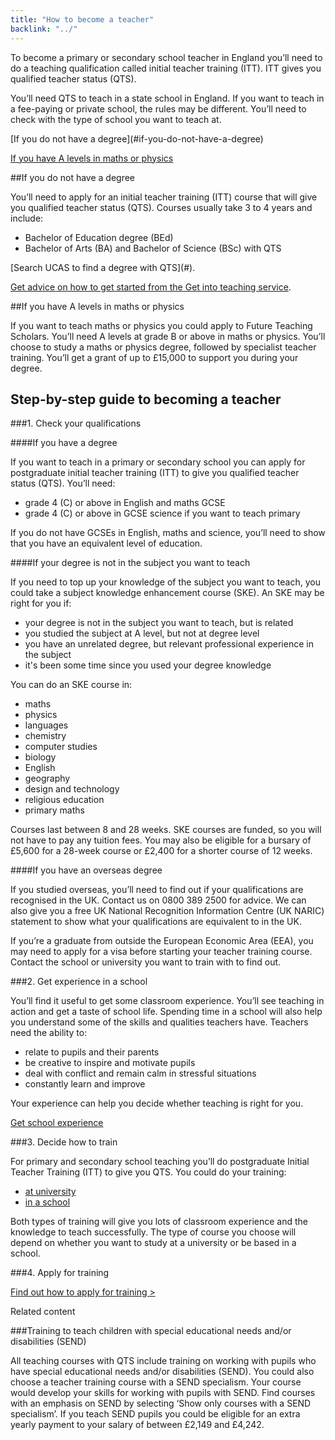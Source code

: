 ```yaml
---
title: "How to become a teacher"
backlink: "../"
---
```


To become a primary or secondary school teacher in England you’ll need to do a teaching qualification called initial teacher training (ITT). ITT gives you qualified teacher status (QTS).

You’ll need QTS to teach in a state school in England. If you want to teach in a fee-paying or private school, the rules may be different. You’ll need to check with the type of school you want to teach at.

<section class="related" markdown="1">
  [If you do not have a degree](#if-you-do-not-have-a-degree)

  [If you have A levels in maths or physics](#if-you-have-a-levels-in-maths-or-physics)
</section>

##If you do not have a degree

You’ll need to apply for an initial teacher training (ITT) course that will give you qualified teacher status (QTS). Courses usually take 3 to 4 years and include:

  - Bachelor of Education degree (BEd)
  - Bachelor of Arts (BA) and Bachelor of Science (BSc) with QTS

<section class="related" markdown="1">
  [Search UCAS to find a degree with QTS](#).

  [Get advice on how to get started from the Get into teaching service](#).
</section>

##If you have A levels in maths or physics

If you want to teach maths or physics you could apply to Future Teaching Scholars. You’ll need A levels at grade B or above in maths or physics. You’ll choose to study a maths or physics degree, followed by specialist teacher training. You’ll get a grant of up to £15,000 to support you during your degree.

<h2 class="stand-out">Step-by-step guide to becoming a teacher</h2>

###1. Check your qualifications

####If you have a degree

If you want to teach in a primary or secondary school you can apply for postgraduate initial teacher training (ITT) to give you qualified teacher status (QTS). You’ll need:

  - grade 4 (C) or above in English and maths GCSE
  - grade 4 (C) or above in GCSE science if you want to teach primary

If you do not have GCSEs in English, maths and science, you’ll need to show that you have an equivalent level of education.

####If your degree is not in the subject you want to teach

If you need to top up your knowledge of the subject you want to teach, you could take a subject knowledge enhancement course (SKE). An SKE may be right for you if:

  - your degree is not in the subject you want to teach, but is related
  - you studied the subject at A level, but not at degree level
  - you have an unrelated degree, but relevant professional experience in the subject
  - it's been some time since you used your degree knowledge

You can do an SKE course in:

  - maths
  - physics
  - languages
  - chemistry
  - computer studies
  - biology
  - English
  - geography
  - design and technology
  - religious education
  - primary maths

Courses last between 8 and 28 weeks. SKE courses are funded, so you will not have to pay any tuition fees. You may also be eligible for a bursary of £5,600 for a 28-week course or £2,400 for a shorter course of 12 weeks.

####If you have an overseas degree

If you studied overseas, you’ll need to find out if your qualifications are recognised in the UK. Contact us on 0800 389 2500 for advice. We can also give you a free UK National Recognition Information Centre (UK NARIC) statement to show what your qualifications are equivalent to in the UK.

If you’re a graduate from outside the European Economic Area (EEA), you may need to apply for a visa before starting your teacher training course. Contact the school or university you want to train with to find out.

###2. Get experience in a school

You’ll find it useful to get some classroom experience. You’ll see teaching in action and get a taste of school life. Spending time in a school will also help you understand some of the skills and qualities teachers have. Teachers need the ability to:

  - relate to pupils and their parents
  - be creative to inspire and motivate pupils
  - deal with conflict and remain calm in stressful situations
  - constantly learn and improve

Your experience can help you decide whether teaching is right for you.

<a href="https://schoolexperience.education.gov.uk" class="action">Get school experience</a>

###3. Decide how to train

For primary and secondary school teaching you’ll do postgraduate Initial Teacher Training (ITT) to give you QTS. You could do your training:

  - [at university](./train-at-university)
  - [in a school](./train-in-a-school)

Both types of training will give you lots of classroom experience and the knowledge to teach successfully. The type of course you choose will depend on whether you want to study at a university or be based in a school.

###4. Apply for training

<a href="/child-page-on-apply" class="start">Find out how to apply for training <span class="arrow">></span></a>

Related content

###Training to teach children with special educational needs and/or disabilities (SEND)

All teaching courses with QTS include training on working with pupils who have special educational needs and/or disabilities (SEND).
You could also choose a teacher training course with a SEND specialism. Your course would develop your skills for working with pupils with SEND. Find courses with an emphasis on SEND by selecting ‘Show only courses with a SEND specialism’. If you teach SEND pupils you could be eligible for an extra yearly payment to your salary of between £2,149 and £4,242.
